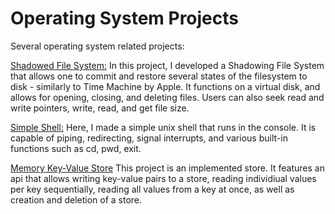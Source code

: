 # Operating System Projects

Several operating system related projects:

[Shadowed File System:](Shadow_File_System/)
In this project, I developed a Shadowing File System that allows one to commit and restore several states of the filesystem to disk - similarly to Time Machine by Apple. It functions on a virtual disk, and allows for opening, closing, and deleting files. Users can also seek read and write pointers, write, read, and get file size.  

[Simple Shell:](Simple_Shell/)
Here, I made a simple unix shell that runs in the console. It is capable of piping, redirecting, signal interrupts, and various built-in functions such as cd, pwd, exit.

[Memory Key-Value Store](Key_Value_Store/)
This project is an implemented store. It features an api that allows writing key-value pairs to a store, reading individiual values per key sequentially, reading all values from a key at once, as well as creation and deletion of a store.

